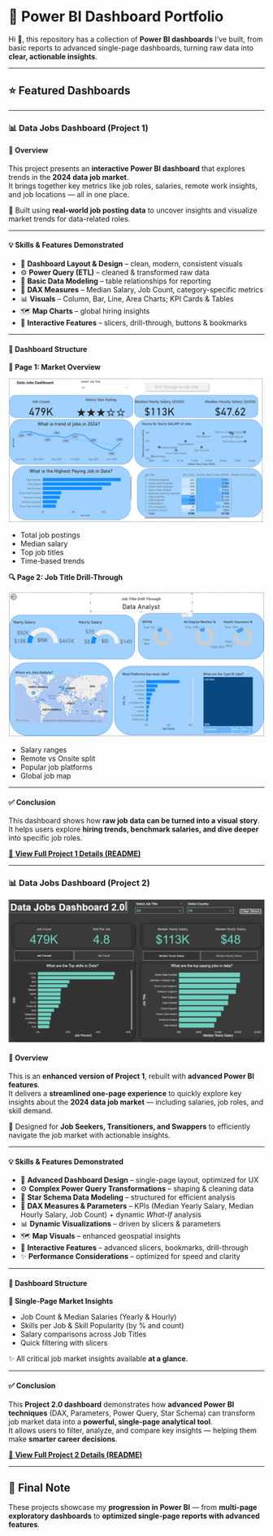 # 📂 Power BI Dashboard Portfolio
  
Hi 👋, this repository has a collection of **Power BI dashboards** I’ve built, from basic reports to advanced single-page dashboards, turning raw data into **clear, actionable insights**.

---

## ⭐ Featured Dashboards

---

### 📊 Data Jobs Dashboard (Project 1)

#### 🧠 Overview
This project presents an **interactive Power BI dashboard** that explores trends in the **2024 data job market**.  
It brings together key metrics like job roles, salaries, remote work insights, and job locations — all in one place.

🚀 Built using **real-world job posting data** to uncover insights and visualize market trends for data-related roles.

---

#### 💡 Skills & Features Demonstrated
- 🎨 **Dashboard Layout & Design** – clean, modern, consistent visuals  
- ⚙️ **Power Query (ETL)** – cleaned & transformed raw data  
- 🔗 **Basic Data Modeling** – table relationships for reporting  
- 🧮 **DAX Measures** – Median Salary, Job Count, category-specific metrics  
- 📊 **Visuals** – Column, Bar, Line, Area Charts; KPI Cards & Tables  
- 🗺️ **Map Charts** – global hiring insights  
- 🎯 **Interactive Features** – slicers, drill-through, buttons & bookmarks  

---

#### 📄 Dashboard Structure
**📍 Page 1: Market Overview**

![Dashboard Page 1](/images/Dashboard_page.png)

- Total job postings  
- Median salary  
- Top job titles  
- Time-based trends  

**🔍 Page 2: Job Title Drill-Through**

![Dashboard Page 2](/images/Drill_Through_Page.png)

- Salary ranges  
- Remote vs Onsite split  
- Popular job platforms  
- Global job map  

---

#### ✅ Conclusion
This dashboard shows how **raw job data can be turned into a visual story**.  
It helps users explore **hiring trends, benchmark salaries, and dive deeper** into specific job roles.

[🔗 **View Full Project 1 Details (README)**](/Data_Jobs_Project1/README.md)

---

### 📊 Data Jobs Dashboard (Project 2)

![Dashboard Page](/images/Dashboard_project2.png)

#### 🧠 Overview
This is an **enhanced version of Project 1**, rebuilt with **advanced Power BI features**.  
It delivers a **streamlined one-page experience** to quickly explore key insights about the **2024 data job market** — including salaries, job roles, and skill demand.

🚀 Designed for **Job Seekers, Transitioners, and Swappers** to efficiently navigate the job market with actionable insights.

---

#### 💡 Skills & Features Demonstrated
- 🎨 **Advanced Dashboard Design** – single-page layout, optimized for UX  
- ⚙️ **Complex Power Query Transformations** – shaping & cleaning data  
- 🔗 **Star Schema Data Modeling** – structured for efficient analysis  
- 🧮 **DAX Measures & Parameters** – KPIs (Median Yearly Salary, Median Hourly Salary, Job Count) + dynamic *What-If* analysis  
- 📊 **Dynamic Visualizations** – driven by slicers & parameters  
- 🗺️ **Map Visuals** – enhanced geospatial insights  
- 🎯 **Interactive Features** – advanced slicers, bookmarks, drill-through  
- ✨ **Performance Considerations** – optimized for speed and clarity  

---

#### 📄 Dashboard Structure
**📍 Single-Page Market Insights**
- Job Count & Median Salaries (Yearly & Hourly)  
- Skills per Job & Skill Popularity (by % and count)  
- Salary comparisons across Job Titles  
- Quick filtering with slicers  

✨ All critical job market insights available **at a glance**.

---

#### ✅ Conclusion
This **Project 2.0 dashboard** demonstrates how **advanced Power BI techniques** (DAX, Parameters, Power Query, Star Schema) can transform job market data into a **powerful, single-page analytical tool**.  
It allows users to filter, analyze, and compare key insights — helping them make **smarter career decisions**.

[🔗 **View Full Project 2 Details (README)**](/Data_Jobs_Project2/README.md)

---

## 🚀 Final Note
These projects showcase my **progression in Power BI** — from **multi-page exploratory dashboards** to **optimized single-page reports with advanced features**.

